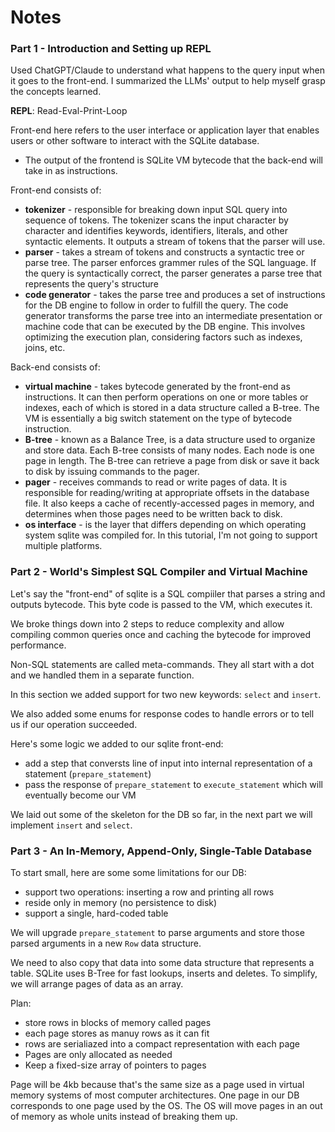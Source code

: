 # Notes

### Part 1 - Introduction and Setting up REPL

Used ChatGPT/Claude to understand what happens to the query input when it goes to the front-end. I summarized the LLMs' output
to help myself grasp the concepts learned.

**REPL**: Read-Eval-Print-Loop

Front-end here refers to the user interface or application layer that enables users or other software to
interact with the SQLite database.

- The output of the frontend is SQLite VM bytecode that the back-end will take in as instructions.

Front-end consists of:

- **tokenizer** - responsible for breaking down input SQL query into sequence of tokens. The tokenizer scans the input character by character and identifies
  keywords, identifiers, literals, and other syntactic elements. It outputs a stream of tokens that the parser will use.
- **parser** - takes a stream of tokens and constructs a syntactic tree or parse tree. The parser enforces grammer rules of the SQL language. If the
  query is syntactically correct, the parser generates a parse tree that represents the query's structure
- **code generator** - takes the parse tree and produces a set of instructions for the DB engine to
  follow in order to fulfill the query. The code generator transforms the parse tree into an intermediate presentation
  or machine code that can be executed by the DB engine. This involves optimizing the execution plan, considering factors
  such as indexes, joins, etc.

Back-end consists of:

- **virtual machine** - takes bytecode generated by the front-end as instructions. It can then perform operations on one or more tables or indexes,
  each of which is stored in a data structure called a B-tree. The VM is essentially a big switch statement on the type of bytecode instruction.
- **B-tree** - known as a Balance Tree, is a data structure used to organize and store data. Each B-tree consists of many nodes. Each node is one
  page in length. The B-tree can retrieve a page from disk or save it back to disk by issuing commands to the pager.
- **pager** - receives commands to read or write pages of data. It is responsible for reading/writing at appropriate offsets in the database file.
  It also keeps a cache of recently-accessed pages in memory, and determines when those pages need to be written back to disk.
- **os interface** - is the layer that differs depending on which operating system sqlite was compiled for. In this tutorial, I'm not going to
  support multiple platforms.

### Part 2 - World's Simplest SQL Compiler and Virtual Machine

Let's say the "front-end" of sqlite is a SQL compiiler that parses a string and outputs bytecode. This
byte code is passed to the VM, which executes it.

We broke things down into 2 steps to reduce complexity and allow compiling common queries once and
caching the bytecode for improved performance.

Non-SQL statements are called meta-commands. They all start with a dot and we handled them in a separate
function.

In this section we added support for two new keywords: `select` and `insert`.

We also added some enums for response codes to handle errors or to tell us if our operation succeeded.

Here's some logic we added to our sqlite front-end:

- add a step that conversts line of input into internal representation of a statement (`prepare_statement`)
- pass the response of `prepare_statement` to `execute_statement` which will eventually become our VM

We laid out some of the skeleton for the DB so far, in the next part we will implement `insert` and `select`.

### Part 3 - An In-Memory, Append-Only, Single-Table Database

To start small, here are some some limitations for our DB:

- support two operations: inserting a row and printing all rows
- reside only in memory (no persistence to disk)
- support a single, hard-coded table

We will upgrade `prepare_statement` to parse arguments and store those parsed arguments in a new `Row` data structure.

We need to also copy that data into some data structure that represents a table. SQLite uses B-Tree for fast lookups, inserts and deletes. To
simplify, we will arrange pages of data as an array.

Plan:

- store rows in blocks of memory called pages
- each page stores as manuy rows as it can fit
- rows are serialiazed into a compact representation with each page
- Pages are only allocated as needed
- Keep a fixed-size array of pointers to pages

Page will be 4kb because that's the same size as a page used in virtual memory systems of most computer architectures. One page in our DB corresponds
to one page used by the OS. The OS will move pages in an out of memory as whole units instead of breaking them up.
